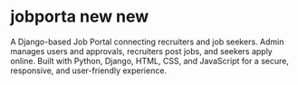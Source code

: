 # jobporta new new
A Django-based Job Portal connecting recruiters and job seekers. Admin manages users and approvals, recruiters post jobs, and seekers apply online. Built with Python, Django, HTML, CSS, and JavaScript for a secure, responsive, and user-friendly experience.
